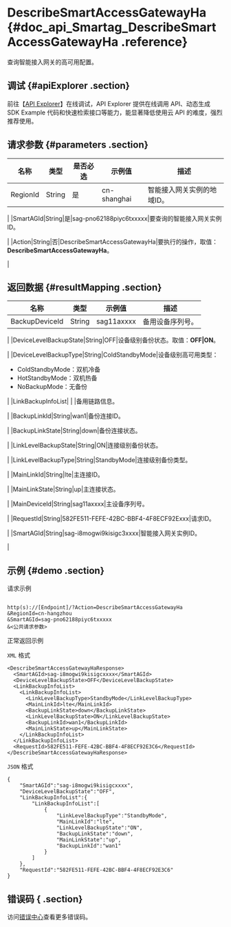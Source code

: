 # DescribeSmartAccessGatewayHa {#doc_api_Smartag_DescribeSmartAccessGatewayHa .reference}

查询智能接入网关的高可用配置。

## 调试 {#apiExplorer .section}

前往【[API Explorer](https://api.aliyun.com/#product=Smartag&api=DescribeSmartAccessGatewayHa)】在线调试，API Explorer 提供在线调用 API、动态生成 SDK Example 代码和快速检索接口等能力，能显著降低使用云 API 的难度，强烈推荐使用。

## 请求参数 {#parameters .section}

|名称|类型|是否必选|示例值|描述|
|--|--|----|---|--|
|RegionId|String|是|cn-shanghai|智能接入网关实例的地域ID。

 |
|SmartAGId|String|是|sag-pno62188piyc6txxxxx|要查询的智能接入网关实例ID。

 |
|Action|String|否|DescribeSmartAccessGatewayHa|要执行的操作，取值：**DescribeSmartAccessGatewayHa**。

 |

## 返回数据 {#resultMapping .section}

|名称|类型|示例值|描述|
|--|--|---|--|
|BackupDeviceId|String|sag11axxxx|备用设备序列号。

 |
|DeviceLevelBackupState|String|OFF|设备级别备份状态。取值：**OFF|ON**。

 |
|DeviceLevelBackupType|String|ColdStandbyMode|设备级别高可用类型：

 -   ColdStandbyMode：双机冷备
-   HotStandbyMode：双机热备
-   NoBackupMode：无备份

 |
|LinkBackupInfoList| | |备用链路信息。

 |
|BackupLinkId|String|wan1|备份连接ID。

 |
|BackupLinkState|String|down|备份连接状态。

 |
|LinkLevelBackupState|String|ON|连接级别备份状态。

 |
|LinkLevelBackupType|String|StandbyMode|连接级别备份类型。

 |
|MainLinkId|String|lte|主连接ID。

 |
|MainLinkState|String|up|主连接状态。

 |
|MainDeviceId|String|sag11axxxx|主设备序列号。

 |
|RequestId|String|582FE511-FEFE-42BC-BBF4-4F8ECF92Exxx|请求ID。

 |
|SmartAGId|String|sag-i8mogwi9kisigc3xxxx|智能接入网关实例ID。

 |

## 示例 {#demo .section}

请求示例

``` {#request_demo}

http(s)://[Endpoint]/?Action=DescribeSmartAccessGatewayHa
&RegionId=cn-hangzhou
&SmartAGId=sag-pno62188piyc6txxxxx
&<公共请求参数>

```

正常返回示例

`XML` 格式

``` {#xml_return_success_demo}
<DescribeSmartAccessGatewayHaResponse>
  <SmartAGId>sag-i8mogwi9kisigcxxxx</SmartAGId>
  <DeviceLevelBackupState>OFF</DeviceLevelBackupState>
  <LinkBackupInfoList>
    <LinkBackupInfoList>
      <LinkLevelBackupType>StandbyMode</LinkLevelBackupType>
      <MainLinkId>lte</MainLinkId>
      <BackupLinkState>down</BackupLinkState>
      <LinkLevelBackupState>ON</LinkLevelBackupState>
      <BackupLinkId>wan1</BackupLinkId>
      <MainLinkState>up</MainLinkState>
    </LinkBackupInfoList>
  </LinkBackupInfoList>
  <RequestId>582FE511-FEFE-42BC-BBF4-4F8ECF92E3C6</RequestId>
</DescribeSmartAccessGatewayHaResponse>

```

`JSON` 格式

``` {#json_return_success_demo}
{
	"SmartAGId":"sag-i8mogwi9kisigcxxxx",
	"DeviceLevelBackupState":"OFF",
	"LinkBackupInfoList":{
		"LinkBackupInfoList":[
			{
				"LinkLevelBackupType":"StandbyMode",
				"MainLinkId":"lte",
				"LinkLevelBackupState":"ON",
				"BackupLinkState":"down",
				"MainLinkState":"up",
				"BackupLinkId":"wan1"
			}
		]
	},
	"RequestId":"582FE511-FEFE-42BC-BBF4-4F8ECF92E3C6"
}
```

## 错误码 { .section}

访问[错误中心](https://error-center.aliyun.com/status/product/Smartag)查看更多错误码。

